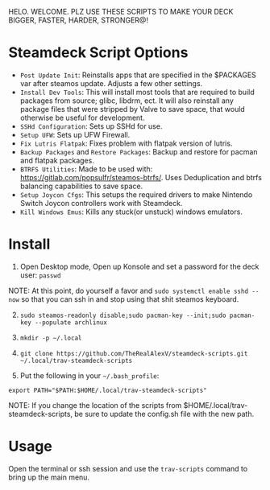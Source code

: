 HELO. WELCOME. PLZ USE THESE SCRIPTS TO MAKE YOUR DECK BIGGER, FASTER, HARDER, STRONGER@!

# Steamdeck Script Options

- `Post Update Init`: Reinstalls apps that are specified in the $PACKAGES var after steamos update. Adjusts a few other settings.
- `Install Dev Tools`: This will install most tools that are required to build packages from source; glibc, libdrm, ect. It will also reinstall any package files that were stripped by Valve to save space, that would otherwise be useful for development.
- `SSHd Configuration`: Sets up SSHd for use.
- `Setup UFW`: Sets up UFW Firewall.
- `Fix Lutris Flatpak`: Fixes problem with flatpak version of lutris.
- `Backup Packages` and `Restore Packages`: Backup and restore for pacman and flatpak packages.
- `BTRFS Utilities`: Made to be used with: https://gitlab.com/popsulfr/steamos-btrfs/. Uses Deduplication and btrfs balancing capabilities to save space.
- `Setup Joycon Cfgs`: This setups the required drivers to make Nintendo Switch Joycon controllers work with Steamdeck.
- `Kill Windows Emus`: Kills any stuck(or unstuck) windows emulators.

# Install

1. Open Desktop mode, Open up Konsole and set a password for the deck user: `passwd`

NOTE: At this point, do yourself a favor and `sudo systemctl enable sshd --now` so that you can ssh in and stop using that shit steamos keyboard.  

2. `sudo steamos-readonly disable;sudo pacman-key --init;sudo pacman-key --populate archlinux`

3. `mkdir -p ~/.local`

4. `git clone https://github.com/TheRealAlexV/steamdeck-scripts.git ~/.local/trav-steamdeck-scripts`

5. Put the following in your `~/.bash_profile`:
```
export PATH="$PATH:$HOME/.local/trav-steamdeck-scripts"
```

NOTE: If you change the location of the scripts from $HOME/.local/trav-steamdeck-scripts, be sure to update the config.sh file with the new path.

# Usage

Open the terminal or ssh session and use the `trav-scripts` command to bring up the main menu.

